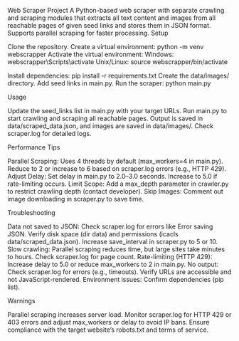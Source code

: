 Web Scraper Project
A Python-based web scraper with separate crawling and scraping modules that extracts all text content and images from all reachable pages of given seed links and stores them in JSON format. Supports parallel scraping for faster processing.
Setup

Clone the repository.
Create a virtual environment: python -m venv webscrapper
Activate the virtual environment:
Windows: webscrapper\Scripts\activate
Unix/Linux: source webscrapper/bin/activate


Install dependencies: pip install -r requirements.txt
Create the data/images/ directory.
Add seed links in main.py.
Run the scraper: python main.py

Usage

Update the seed_links list in main.py with your target URLs.
Run main.py to start crawling and scraping all reachable pages.
Output is saved in data/scraped_data.json, and images are saved in data/images/.
Check scraper.log for detailed logs.

Performance Tips

Parallel Scraping: Uses 4 threads by default (max_workers=4 in main.py). Reduce to 2 or increase to 6 based on scraper.log errors (e.g., HTTP 429).
Adjust Delay: Set delay in main.py to 2.0–3.0 seconds. Increase to 5.0 if rate-limiting occurs.
Limit Scope: Add a max_depth parameter in crawler.py to restrict crawling depth (contact developer).
Skip Images: Comment out image downloading in scraper.py to save time.

Troubleshooting

Data not saved to JSON: Check scraper.log for errors like Error saving JSON. Verify disk space (dir data) and permissions (icacls data/scraped_data.json). Increase save_interval in scraper.py to 5 or 10.
Slow crawling: Parallel scraping reduces time, but large sites take minutes to hours. Check scraper.log for page count.
Rate-limiting (HTTP 429): Increase delay to 5.0 or reduce max_workers to 2 in main.py.
No output: Check scraper.log for errors (e.g., timeouts). Verify URLs are accessible and not JavaScript-rendered.
Environment issues: Confirm dependencies (pip list).

Warnings

Parallel scraping increases server load. Monitor scraper.log for HTTP 429 or 403 errors and adjust max_workers or delay to avoid IP bans.
Ensure compliance with the target website’s robots.txt and terms of service.

